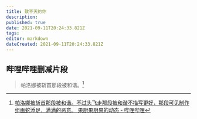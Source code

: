 ```yaml
---
title: 致不灭的你
description: 
published: true
date: 2021-09-11T20:24:33.821Z
tags: 
editor: markdown
dateCreated: 2021-09-11T20:24:33.821Z
---
```


## 哔哩哔哩删减片段

> 帕洛娜被斩首那段被和谐。[^555839]

[^555839]: [帕洛娜被斩首那段被和谐。不过头飞走那段被和谐不描写更好，那段可见制作组画蛇添足，满满的恶意。 果厨果厨果的动态 - 哔哩哔哩](https://archive.is/bxnnH "https://t.bilibili.com/555839656538842956")
